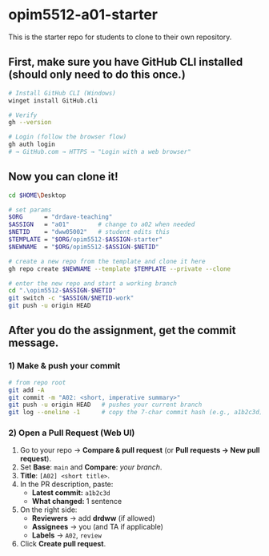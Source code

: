 # opim5512-a01-starter
This is the starter repo for students to clone to their own repository. 

## First, make sure you have GitHub CLI installed (should only need to do this once.)
```bash
# Install GitHub CLI (Windows)
winget install GitHub.cli

# Verify
gh --version

# Login (follow the browser flow)
gh auth login
# → GitHub.com → HTTPS → "Login with a web browser"
```

## Now you can clone it!

```bash
cd $HOME\Desktop

# set params
$ORG      = "drdave-teaching"
$ASSIGN   = "a01"        # change to a02 when needed
$NETID    = "dww05002"   # student edits this
$TEMPLATE = "$ORG/opim5512-$ASSIGN-starter"
$NEWNAME  = "$ORG/opim5512-$ASSIGN-$NETID"

# create a new repo from the template and clone it here
gh repo create $NEWNAME --template $TEMPLATE --private --clone

# enter the new repo and start a working branch
cd ".\opim5512-$ASSIGN-$NETID"
git switch -c "$ASSIGN/$NETID-work"
git push -u origin HEAD
```
## After you do the assignment, get the commit message. 
### 1) Make & push your commit
```bash
# from repo root
git add -A
git commit -m "A02: <short, imperative summary>"
git push -u origin HEAD   # pushes your current branch
git log --oneline -1      # copy the 7-char commit hash (e.g., a1b2c3d)
```
### 2) Open a Pull Request (Web UI)

1. Go to your repo → **Compare & pull request** (or **Pull requests → New pull request**).
2. Set **Base**: `main` and **Compare**: *your branch*.
3. **Title**: `[A02] <short title>`.
4. In the PR description, paste:
   - **Latest commit:** `a1b2c3d`
   - **What changed:** 1 sentence
5. On the right side:
   - **Reviewers** → add **drdww** (if allowed)
   - **Assignees** → you (and TA if applicable)
   - **Labels** → `A02`, `review`
6. Click **Create pull request**.
